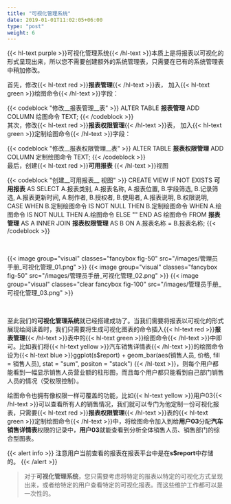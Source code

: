 ```yaml
---
title: "可视化管理系统"
date: 2019-01-01T11:02:05+06:00
type: "post"
weight: 6
---
```


{{< hl-text purple >}}可视化管理系统{{< /hl-text >}}本质上是将报表以可视化的形式呈现出来，所以您不需要创建额外的系统管理表，只需要在已有的系统管理表中稍加修改。  

首先，修改{{< hl-text red >}}__报表管理__{{< /hl-text >}}表， 加入{{< hl-text green >}}绘图命令{{< /hl-text >}}字段：  
  
{{< codeblock "修改__报表管理__表" >}}
ALTER TABLE __报表管理__ 
    ADD COLUMN 绘图命令 TEXT;
{{< /codeblock >}}
<br>
其次，修改{{< hl-text red >}}__报表权限管理__{{< /hl-text >}}表， 加入{{< hl-text green >}}定制绘图命令{{< /hl-text >}}字段：  
  
{{< codeblock "修改__报表权限管理__表" >}}
ALTER TABLE __报表权限管理__ 
    ADD COLUMN 定制绘图命令 TEXT;
{{< /codeblock >}}
<br>
最后，创建{{< hl-text red >}}__可用报表__ {{< /hl-text >}}视图
  
{{< codeblock "创建__可用报表__ 视图" >}}
CREATE VIEW IF NOT EXISTS __可用报表__ AS
    SELECT 
           A.报表类别,
           A.报表名称,
           A.报表位置,
           B.字段筛选,
           B.记录筛选,
           A.报表更新时间,
           A.制作者,
           B.授权者,
           B.使用者,
           A.报表说明,
           B.权限说明,
           CASE WHEN B.定制绘图命令 IS NOT NULL THEN B.定制绘图命令 
                WHEN A.绘图命令 IS NOT NULL THEN A.绘图命令 
           ELSE "" END AS 绘图命令
      FROM __报表管理__ AS A
      INNER JOIN __报表权限管理__ AS B 
      ON A.报表名称 = B.报表名称;
{{< /codeblock >}}

<br>

{{< image group="visual" classes="fancybox fig-50" src="/images/管理员手册_可视化管理_01.png" >}}
{{< image group="visual" classes="fancybox fig-50" src="/images/管理员手册_可视化管理_02.png" >}}
{{< image group="visual" classes="clear fancybox fig-100" src="/images/管理员手册_可视化管理_03.png" >}}

<br>

至此我们的**可视化管理系统**就已经搭建成功了。当我们需要将报表以可视化的形式展现给阅读着时，我们只需要将生成可视化图表的命令插入{{< hl-text red >}}__报表管理__{{< /hl-text >}}表中的{{< hl-text green >}}绘图命令{{< /hl-text >}}中即可。比如我们将{{< hl-text yellow >}}汽车销售详情表{{< /hl-text >}}的绘图命令设为{{< hl-text blue >}}ggplot(s$report) + geom_bar(aes(销售人员, 价格, fill = 销售人员), stat = "sum", positon = "stack")  {{< /hl-text >}}，则每个用户都能看到一幅显示销售人员营业额的柱形图，而且每个用户都只能看到自己部门销售人员的情况（受权限控制）。  
  
绘图命令也拥有像权限一样可覆盖的功能，比如{{< hl-text yellow >}}用户03{{< /hl-text >}}可以查看所有人的销售情况，我们就可以专门为他定制一份可视化报表，只需要{{< hl-text red >}}__报表权限管理__{{< /hl-text >}}表的{{< hl-text green >}}定制绘图命令{{< /hl-text >}}中，将绘图命令加入到给**用户03**分配**汽车销售详情表**权限的记录中，**用户03**就能查看到分析全体销售人员、销售部门的综合型图表。  
  
{{< alert info >}} 注意用户当前查看的报表在报表平台中是在**s$report**中存储的。 {{< /alert >}}
  
> 对于**可视化管理系统**，您只需要考虑将特定的报表以特定的可视化方式呈现出来，或者给特定的用户查看特定的可视化报表。而这些维护工作都可以是一次性的。  
  